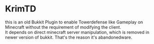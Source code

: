 # KrimTD
this is an old Bukkit Plugin to enable Towerdefense like Gameplay on Minecraft without the requirement of modifying the client.   
It depends on direct minecraft server manipulation, which is removed in newer version of bukkit. That's the reason it's abandonedware.
